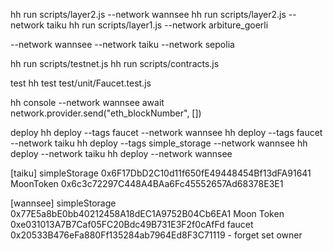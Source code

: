 hh run scripts/layer2.js --network wannsee
hh run scripts/layer2.js --network taiku
hh run scripts/layer1.js --network arbiture_goerli

--network wannsee
--network taiku
--network sepolia

hh run scripts/testnet.js
hh run scripts/contracts.js

test
hh test test/unit/Faucet.test.js

hh console --network wannsee
await network.provider.send("eth_blockNumber", [])

deploy
hh deploy --tags faucet --network wannsee
hh deploy --tags faucet --network taiku
hh deploy --tags simple_storage --network wannsee
hh deploy --network taiku
hh deploy --network wannsee

[taiku]
simpleStorage
0x6F17DbD2C10d11f650fE49448454Bf13dFA91641
MoonToken
0x6c3c72297C448A4BAa6Fc45552657Ad68378E3E1

[wannsee]
simpleStorage
0x77E5a8bE0bb40212458A18dEC1A9752B04Cb6EA1
Moon Token
0xe031013A7B7Caf05FC20Bdc49B731E3F2f0cAfFd
faucet
0x20533B476eFa880Ff135284ab7964Ed8F3C71119 - forget set owner
